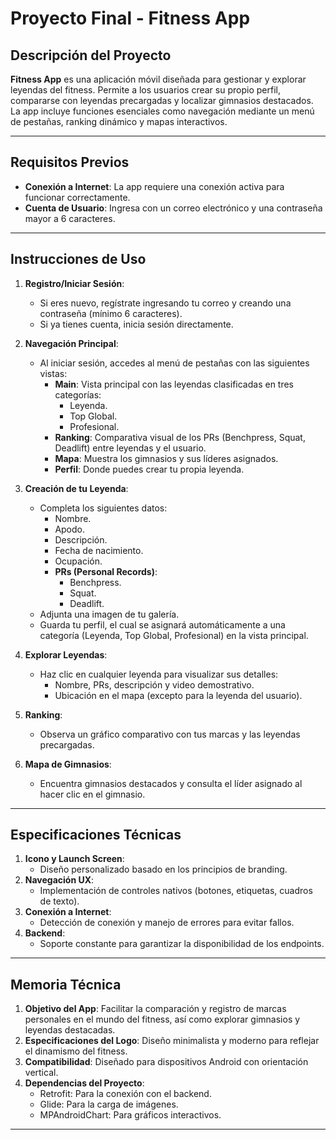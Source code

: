 # **Proyecto Final - Fitness App**

## **Descripción del Proyecto**
**Fitness App** es una aplicación móvil diseñada para gestionar y explorar leyendas del fitness. Permite a los usuarios crear su propio perfil, compararse con leyendas precargadas y localizar gimnasios destacados. La app incluye funciones esenciales como navegación mediante un menú de pestañas, ranking dinámico y mapas interactivos.

---

## **Requisitos Previos**
- **Conexión a Internet**: La app requiere una conexión activa para funcionar correctamente.
- **Cuenta de Usuario**: Ingresa con un correo electrónico y una contraseña mayor a 6 caracteres.

---

## **Instrucciones de Uso**
1. **Registro/Iniciar Sesión**:
   - Si eres nuevo, regístrate ingresando tu correo y creando una contraseña (mínimo 6 caracteres).
   - Si ya tienes cuenta, inicia sesión directamente.
   
2. **Navegación Principal**:
   - Al iniciar sesión, accedes al menú de pestañas con las siguientes vistas:
     - **Main**: Vista principal con las leyendas clasificadas en tres categorías:
       - Leyenda.
       - Top Global.
       - Profesional.
     - **Ranking**: Comparativa visual de los PRs (Benchpress, Squat, Deadlift) entre leyendas y el usuario.
     - **Mapa**: Muestra los gimnasios y sus líderes asignados.
     - **Perfil**: Donde puedes crear tu propia leyenda.

3. **Creación de tu Leyenda**:
   - Completa los siguientes datos:
     - Nombre.
     - Apodo.
     - Descripción.
     - Fecha de nacimiento.
     - Ocupación.
     - **PRs (Personal Records)**:
       - Benchpress.
       - Squat.
       - Deadlift.
   - Adjunta una imagen de tu galería.
   - Guarda tu perfil, el cual se asignará automáticamente a una categoría (Leyenda, Top Global, Profesional) en la vista principal.

4. **Explorar Leyendas**:
   - Haz clic en cualquier leyenda para visualizar sus detalles:
     - Nombre, PRs, descripción y video demostrativo.
     - Ubicación en el mapa (excepto para la leyenda del usuario).

5. **Ranking**:
   - Observa un gráfico comparativo con tus marcas y las leyendas precargadas.

6. **Mapa de Gimnasios**:
   - Encuentra gimnasios destacados y consulta el líder asignado al hacer clic en el gimnasio.

---

## **Especificaciones Técnicas**
1. **Icono y Launch Screen**:
   - Diseño personalizado basado en los principios de branding.
2. **Navegación UX**:
   - Implementación de controles nativos (botones, etiquetas, cuadros de texto).
3. **Conexión a Internet**:
   - Detección de conexión y manejo de errores para evitar fallos.
4. **Backend**:
   - Soporte constante para garantizar la disponibilidad de los endpoints.

---

## **Memoria Técnica**
1. **Objetivo del App**: Facilitar la comparación y registro de marcas personales en el mundo del fitness, así como explorar gimnasios y leyendas destacadas.
2. **Especificaciones del Logo**: Diseño minimalista y moderno para reflejar el dinamismo del fitness.
3. **Compatibilidad**: Diseñado para dispositivos Android con orientación vertical.
4. **Dependencias del Proyecto**:
   - Retrofit: Para la conexión con el backend.
   - Glide: Para la carga de imágenes.
   - MPAndroidChart: Para gráficos interactivos.

---

